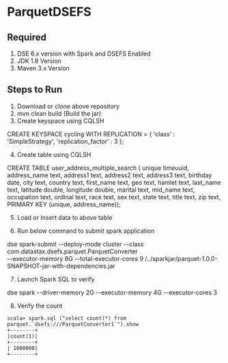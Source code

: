 # ParquetDSEFS

Required
--------

1. DSE 6.x version with Spark and DSEFS Enabled
2. JDK 1.8 Version
3. Maven 3.x Version



Steps to Run
------------

1. Download or clone above repository
2. mvn clean build (Build the jar)
3. Create keyspace using CQLSH

CREATE KEYSPACE cycling
  WITH REPLICATION = { 
   'class' : 'SimpleStrategy', 
   'replication_factor' : 3 
  };


4. Create table using CQLSH

CREATE TABLE user_address_multiple_search (
unique timeuuid,
address_name text,
address1 text,
address2 text,
address3 text,
birthday date,
city text,
country text,
first_name text,
geo text,
hamlet text,
last_name text,
latitude double,
longitude double,
marital text,
mid_name text,
occupation text,
ordinal text,
race text,
sex text,
state text,
title text,
zip text,
PRIMARY KEY (unique, address_name));

5. Load or Insert data to above table

6. Run below command to submit spark application 

dse spark-submit 
	--deploy-mode cluster
	--class com.datastax.dsefs.parquet.ParquetConverter  
	--executor-memory 8G 
	--total-executor-cores 9 
	/../sparkjar/parquet-1.0.0-SNAPSHOT-jar-with-dependencies.jar
  
  7. Launch Spark SQL to verify
  
  dse spark --driver-memory 2G --executor-memory 4G --executor-cores 3
   
   8. Verify the count
   
    scala> spark.sql ("select count(*) from parquet.`dsefs:///ParquetConverter1`").show
    +--------+
    |count(1)|
    +--------+
    | 1000000|
    +--------+


  
